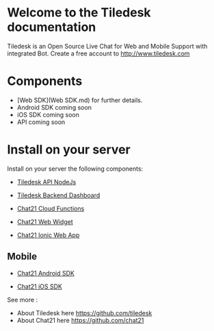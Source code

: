 # Welcome to the Tiledesk documentation
Tiledesk is an Open Source Live Chat for Web and Mobile Support with integrated Bot.
Create a free account to http://www.tiledesk.com

# Components
* [Web SDK](Web SDK.md) for further details.
* Android SDK coming soon
* iOS SDK coming soon
* API coming soon

# Install on your server

Install on your server the following components:

* [Tiledesk API NodeJs](https://github.com/Tiledesk/tiledesk-api-nodejs)

* [Tiledesk Backend Dashboard](https://github.com/Tiledesk/tiledesk-dashboard)

* [Chat21 Cloud Functions](https://github.com/chat21/chat21-cloud-functions)

* [Chat21 Web Widget](https://github.com/chat21/chat21-web-widget)

* [Chat21 Ionic Web App](https://github.com/chat21/chat21-ionic)


## Mobile

* [Chat21 Android SDK](https://github.com/chat21/chat21-android-sdk)

* [Chat21 iOS SDK](https://github.com/chat21/chat21-ios-sdk)


See more :

* About Tiledesk here https://github.com/tiledesk
* About Chat21 here https://github.com/chat21
